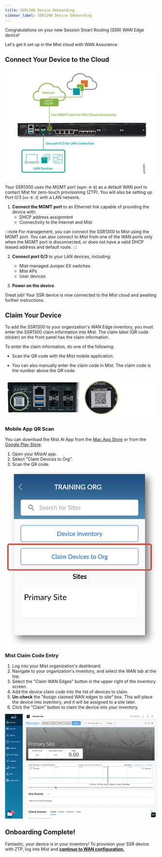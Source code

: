 ```yaml
---
title: SSR1300 Device Onboarding
sidebar_label: SSR1300 Device Onboarding
---
```


Congratulations on your new Session Smart Routing (SSR) WAN Edge device!

Let's get it set up in the Mist cloud with WAN Assurance.

## Connect Your Device to the Cloud

![Port Connections](/img/hdwr_ssr1300_qs_ports_g101894.png)

Your SSR1300 uses the MGMT port (`mgmt-0-0`) as a default WAN port to contact Mist for zero-touch provisioning (ZTP). You will also be setting up Port 0/3 (`xe-0-3`) with a LAN network.

1. **Connect the MGMT port** to an Ethernet link capable of providing the device with:
    * DHCP address assignment
    * Connectivity to the Internet and Mist

:::note
For management, you can connect the SSR1300 to Mist using the MGMT port. You can also connect to Mist from one of the WAN ports only when the MGMT port is disconnected, or does not have a valid DHCP leased address and default route.
:::

2. **Connect port 0/3** to your LAN devices, including:
    * Mist-managed Juniper EX switches
    * Mist APs
    * User devices

3. **Power on the device**.

Great job! Your SSR device is now connected to the Mist cloud and awaiting further instructions.

## Claim Your Device

To add the SSR1300 to your organization's WAN Edge inventory, you must enter the SSR1300 claim information into Mist. The claim label (QR code sticker) on the front panel has the claim information.

To enter the claim information, do one of the following:

- Scan the QR code with the Mist mobile application.

- You can also manually enter the claim code in Mist. The claim code is the number above the QR code. 

![Claim Code](/img/hdwr_ssr1300_qs_claimcode_s053304.png)

### Mobile App QR Scan

You can download the Mist AI App from the [Mac App Store](https://apps.apple.com/us/app/mistai/id1215196902) or from the [Google Play Store](https://play.google.com/store/apps/details?id=com.mist.mistify&hl=en_US&gl=US).

1. Open your MistAI app.
2. Select "Claim Devices to Org".
3. Scan the QR code.

![Mist AI App](/img/intro_wa_quickstart_mobile_app.png)

### Mist Claim Code Entry

1. Log into your Mist organization's dashboard.
2. Navigate to your organization's inventory, and select the WAN tab at the top.
3. Select the "Claim WAN Edges" button in the upper right of the inventory screen.
4. Add the device claim code into the list of devices to claim.
5. **Un-check** the "Assign claimed WAN edges to site" box. This will place the device into inventory, and it will be assigned to a site later.
6. Click the "Claim" button to claim the device into your inventory.

![Claim device](/img/intro_wa_quickstart_claim.gif)

## Onboarding Complete!

Fantastic, your device is in your inventory! To provision your SSR device with ZTP, log into Mist and **[continue to WAN configuration.](intro_wa_quickstart_1_networks.md)**
